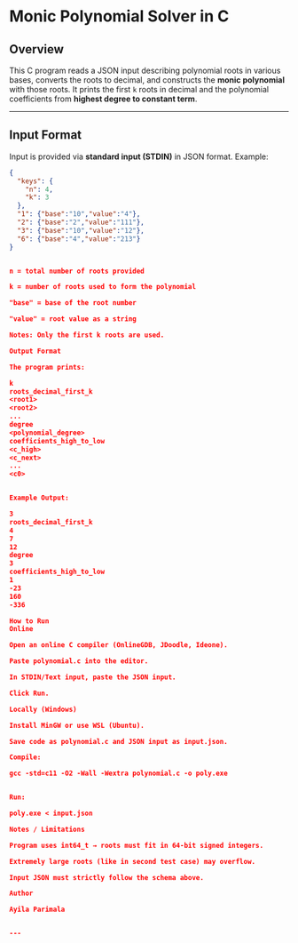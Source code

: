 
# Monic Polynomial Solver in C

## Overview
This C program reads a JSON input describing polynomial roots in various bases, converts the roots to decimal, and constructs the **monic polynomial** with those roots. It prints the first `k` roots in decimal and the polynomial coefficients from **highest degree to constant term**.

---

## Input Format
Input is provided via **standard input (STDIN)** in JSON format. Example:

```json
{
  "keys": {
    "n": 4,
    "k": 3
  },
  "1": {"base":"10","value":"4"},
  "2": {"base":"2","value":"111"},
  "3": {"base":"10","value":"12"},
  "6": {"base":"4","value":"213"}
}


n = total number of roots provided

k = number of roots used to form the polynomial

"base" = base of the root number

"value" = root value as a string

Notes: Only the first k roots are used.

Output Format

The program prints:

k
roots_decimal_first_k
<root1>
<root2>
...
degree
<polynomial_degree>
coefficients_high_to_low
<c_high>
<c_next>
...
<c0>


Example Output:

3
roots_decimal_first_k
4
7
12
degree
3
coefficients_high_to_low
1
-23
160
-336

How to Run
Online

Open an online C compiler (OnlineGDB, JDoodle, Ideone).

Paste polynomial.c into the editor.

In STDIN/Text input, paste the JSON input.

Click Run.

Locally (Windows)

Install MinGW or use WSL (Ubuntu).

Save code as polynomial.c and JSON input as input.json.

Compile:

gcc -std=c11 -O2 -Wall -Wextra polynomial.c -o poly.exe


Run:

poly.exe < input.json

Notes / Limitations

Program uses int64_t → roots must fit in 64-bit signed integers.

Extremely large roots (like in second test case) may overflow.

Input JSON must strictly follow the schema above.

Author

Ayila Parimala


---

